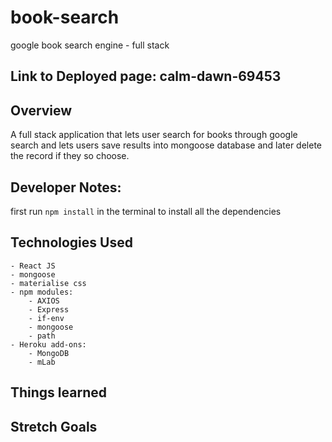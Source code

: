 # book-search
google book search engine - full stack
## Link to Deployed page: calm-dawn-69453
## Overview
A full stack application that lets user search for books through google search and lets users save results into mongoose database and later delete the record if they so choose.
## Developer Notes:
first run `npm install` in the terminal to install all the dependencies
## Technologies Used
    - React JS
    - mongoose
    - materialise css
    - npm modules:
        - AXIOS
        - Express
        - if-env
        - mongoose
        - path
    - Heroku add-ons:
        - MongoDB
        - mLab
    
        
## Things learned

## Stretch Goals
